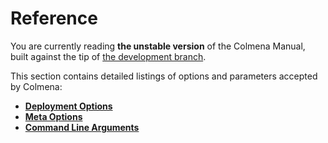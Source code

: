 # Reference

<!-- UNSTABLE_BEGIN -->
You are currently reading **the unstable version** of the Colmena Manual, built against the tip of [the development branch](https://github.com/zhaofengli/colmena).
<!-- UNSTABLE_END -->

This section contains detailed listings of options and parameters accepted by Colmena:

- **[Deployment Options](deployment.md)**
- **[Meta Options](meta.md)**
- **[Command Line Arguments](cli.md)**
